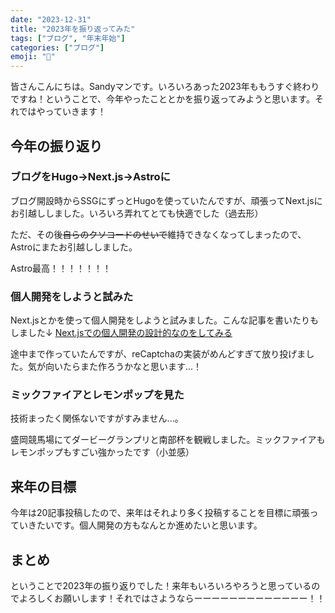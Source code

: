 ```yaml
---
date: "2023-12-31"
title: "2023年を振り返ってみた"
tags: ["ブログ", "年末年始"]
categories: ["ブログ"]
emoji: "📆"
---
```


皆さんこんにちは。Sandyマンです。いろいろあった2023年ももうすぐ終わりですね！ということで、今年やったこととかを振り返ってみようと思います。それではやっていきます！

## 今年の振り返り
### ブログをHugo→Next.js→Astroに
ブログ開設時からSSGにずっとHugoを使っていたんですが、頑張ってNext.jsにお引越ししました。いろいろ弄れてとても快適でした（過去形）

ただ、その後~~自らのクソコードのせいで~~維持できなくなってしまったので、Astroにまたお引越ししました。

Astro最高！！！！！！！

### 個人開発をしようと試みた
Next.jsとかを使って個人開発をしようと試みました。こんな記事を書いたりもしました↓
[Next.jsでの個人開発の設計的なのをしてみる](https://www.sandyman.dev/posts/nextjs-firebase-app-1/)

途中まで作っていたんですが、reCaptchaの実装がめんどすぎて放り投げました。気が向いたらまた作ろうかなと思います...！

### ミックファイアとレモンポップを見た
技術まったく関係ないですがすみません...。

盛岡競馬場にてダービーグランプリと南部杯を観戦しました。ミックファイアもレモンポップもすごい強かったです（小並感）

## 来年の目標
今年は20記事投稿したので、来年はそれより多く投稿することを目標に頑張っていきたいです。個人開発の方もなんとか進めたいと思います。

## まとめ
ということで2023年の振り返りでした！来年もいろいろやろうと思っているのでよろしくお願いします！それではさようならーーーーーーーーーーーーー！！